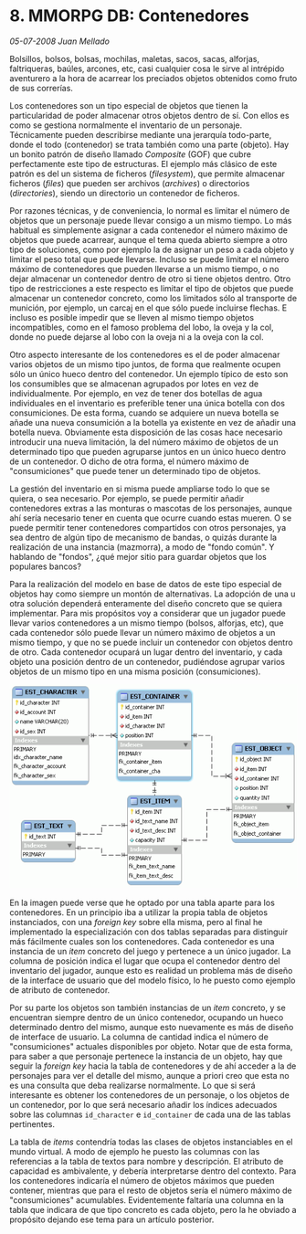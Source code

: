 # 8. MMORPG DB: Contenedores

_05-07-2008_ _Juan Mellado_

Bolsillos, bolsos, bolsas, mochilas, maletas, sacos, sacas, alforjas, faltriqueras, baúles, arcones, etc, casi cualquier cosa le sirve al intrépido aventurero a la hora de acarrear los preciados objetos obtenidos como fruto de sus correrías.

Los contenedores son un tipo especial de objetos que tienen la particularidad de poder almacenar otros objetos dentro de sí. Con ellos es como se gestiona normalmente el inventario de un personaje. Técnicamente pueden describirse mediante una jerarquía todo-parte, donde el todo (contenedor) se trata también como una parte (objeto). Hay un bonito patrón de diseño llamado _Composite_ (GOF) que cubre perfectamente este tipo de estructuras. El ejemplo más clásico de este patrón es del un sistema de ficheros (_filesystem_), que permite almacenar ficheros (_files_) que pueden ser archivos (_archives_) o directorios (_directories_), siendo un directorio un contenedor de ficheros.

Por razones técnicas, y de conveniencia, lo normal es limitar el número de objetos que un personaje puede llevar consigo a un mismo tiempo. Lo más habitual es simplemente asignar a cada contenedor el número máximo de objetos que puede acarrear, aunque el tema queda abierto siempre a otro tipo de soluciones, como por ejemplo la de asignar un peso a cada objeto y limitar el peso total que puede llevarse. Incluso se puede limitar el número máximo de contenedores que pueden llevarse a un mismo tiempo, o no dejar almacenar un contenedor dentro de otro si tiene objetos dentro. Otro tipo de restricciones a este respecto es limitar el tipo de objetos que puede almacenar un contenedor concreto, como los limitados sólo al transporte de munición, por ejemplo, un carcaj en el que sólo puede incluirse flechas. E incluso es posible impedir que se lleven al mismo tiempo objetos incompatibles, como en el famoso problema del lobo, la oveja y la col, donde no puede dejarse al lobo con la oveja ni a la oveja con la col.

Otro aspecto interesante de los contenedores es el de poder almacenar varios objetos de un mismo tipo juntos, de forma que realmente ocupen sólo un único hueco dentro del contenedor. Un ejemplo típico de esto son los consumibles que se almacenan agrupados por lotes en vez de individualmente. Por ejemplo, en vez de tener dos botellas de agua individuales en el inventario es preferible tener una única botella con dos consumiciones. De esta forma, cuando se adquiere un nueva botella se añade una nueva consumición a la botella ya existente en vez de añadir una botella nueva. Obviamente esta disposición de las cosas hace necesario introducir una nueva limitación, la del número máximo de objetos de un determinado tipo que pueden agruparse juntos en un único hueco dentro de un contenedor. O dicho de otra forma, el número máximo de "consumiciones" que puede tener un determinado tipo de objetos.

La gestión del inventario en si misma puede ampliarse todo lo que se quiera, o sea necesario. Por ejemplo, se puede permitir añadir contenedores extras a las monturas o mascotas de los personajes, aunque ahí sería necesario tener en cuenta que ocurre cuando estas mueren. O se puede permitir tener contenedores compartidos con otros personajes, ya sea dentro de algún tipo de mecanismo de bandas, o quizás durante la realización de una instancia (mazmorra), a modo de "fondo común". Y hablando de "fondos", ¿qué mejor sitio para guardar objetos que los populares bancos?

Para la realización del modelo en base de datos de este tipo especial de objetos hay como siempre un montón de alternativas. La adopción de una u otra solución dependerá enteramente del diseño concreto que se quiera implementar. Para mis propósitos voy a considerar que un jugador puede llevar varios contenedores a un mismo tiempo (bolsos, alforjas, etc), que cada contenedor sólo puede llevar un número máximo de objetos a un mismo tiempo, y que no se puede incluir un contenedor con objetos dentro de otro. Cada contenedor ocupará un lugar dentro del inventario, y cada objeto una posición dentro de un contenedor, pudiéndose agrupar varios objetos de un mismo tipo en una misma posición (consumiciones).

![MMORPG Database Schema](img/08-containers.png "MMORPG Database Schema")

En la imagen puede verse que he optado por una tabla aparte para los contenedores. En un principio iba a utilizar la propia tabla de objetos instanciados, con una _foreign key_ sobre ella misma, pero al final he implementado la especialización con dos tablas separadas para distinguir más fácilmente cuales son los contenedores. Cada contenedor es una instancia de un _item_ concreto del juego y pertenece a un único jugador. La columna de posición indica el lugar que ocupa el contenedor dentro del inventario del jugador, aunque esto es realidad un problema más de diseño de la interface de usuario que del modelo físico, lo he puesto como ejemplo de atributo de contenedor.

Por su parte los objetos son también instancias de un _item_ concreto, y se encuentran siempre dentro de un único contenedor, ocupando un hueco determinado dentro del mismo, aunque esto nuevamente es más de diseño de interface de usuario. La columna de cantidad indica el número de "consumiciones" actuales disponibles por objeto. Notar que de esta forma, para saber a que personaje pertenece la instancia de un objeto, hay que seguir la _foreign key_ hacia la tabla de contenedores y de ahí acceder a la de personajes para ver el detalle del mismo, aunque a priori creo que esta no es una consulta que deba realizarse normalmente. Lo que si será interesante es obtener los contenedores de un personaje, o los objetos de un contenedor, por lo que será necesario añadir los índices adecuados sobre las columnas ```id_character``` e ```id_container``` de cada una de las tablas pertinentes.

La tabla de _items_ contendría todas las clases de objetos instanciables en el mundo virtual. A modo de ejemplo he puesto las columnas con las referencias a la tabla de textos para nombre y descripción. El atributo de capacidad es ambivalente, y debería interpretarse dentro del contexto. Para los contenedores indicaría el número de objetos máximos que pueden contener, mientras que para el resto de objetos sería el número máximo de "consumiciones" acumulables. Evidentemente faltaría una columna en la tabla que indicara de que tipo concreto es cada objeto, pero la he obviado a propósito dejando ese tema para un artículo posterior.
